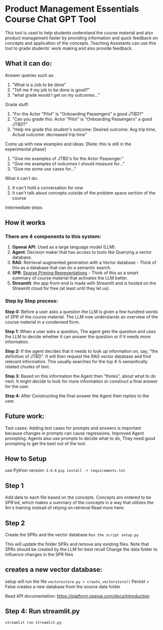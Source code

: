 # Product Management Essentials Course Chat GPT Tool
This tool is used to help students understand the course material and also product management faster by providing information and quick feedback on concepts and application of the concepts.
Teaching Assistants can use this tool to grade students' work making and also provide feedback.


## What it can do:
Answer queries such as:
1. "What is a Job to be done"
2. "Tell me if my job to be done is good?"
3. "what grade would I get on my outcomes..."

Grade stuff:
1. "For the Actor "Pilot" is "Onboarding Passengers" a good JTBD?"
2. "Can you grade this: Actor "Pilot" is "Onboarding Passengers" a good JTBD?"
3. "Help me grade this student's outcome: Desired outcome: Avg trip time, Actual outcome: decreased trip time"

Come up with new examples and ideas:
[Note: this is still in the experimental phase]
1. "Give me examples of JTBD's for the Actor Passenger."
2. "Give me examples of outcomes I should measure for..."
3. "Give me some use cases for..."

What it can't do:
1. It can't hold a conversation for now
2. It can't talk about concepts outside of the problem space section of the course

Intermediate steps 


## How it works

### There are 4 components to this system:
1. **Openai API**: Used as a large language model (LLM).
3. **Agent**: Decision maker that has access to tools like Querying a vector database.
4. **RAG**: Retrieval-augmented generation with a Vector database - Think of this as a database that can do a semantic search.
5. **SPR**: [Sparse Priming Representations]([url](https://github.com/daveshap/SparsePrimingRepresentations/pulse)) - Think of this as a smart summary of course material that activates the LLM better.
6. **Streamlit**: the app front-end is made with Streamlit and is hosted on the Streamlit cloud for free (at least until they let us).

### Step by Step process:
**Step 0:** Before a user asks a question the LLM is given a few hundred words of SPR of the course material. The LLM now understands an overview of the course material in a condensed form.

**Step 1:** When a user asks a question, The agent gets the question and uses the LLM to decide whether it can answer the question or if it needs more information. 

**Step 2:** If the agent decides that it needs to look up information on, say, "the definition of JTBD". It will then request the RAG vector database and find relevant information. This usually searches for the top 4-5 semantically related chunks of text.

**Step 3:** Based on this information the Agent then "thinks", about what to do next. It might decide to look for more information or construct a final answer for the user.

**Step 4:** After Constructing the final answer the Agent then replies to the user.

## Future work:
Test cases: Adding test cases for prompts and answers is important because changes in prompts can cause regressions.
Improved Agent prompting: Agents also use prompts to decide what to do, They need good prompting to get the best out of the tool.


## How to Setup
use Python version: `3.9.6`
`pip install -r requirements.txt`

## Step 1
Add data to each file based on the concepts.
Concepts are ordered to be SPR'ed, which makes a summary of the concepts in a way that utilizes the llm's training instead of relying on retrieval
Read more here: 

## Step 2
Create the SPRs and the vector database
`Run the script setup.py`

This will update the folder SPRs and remove any existing files.
Note that SPRs should be created by the LLM for best recall
Change the data folder to influence changes in the SPR files

## creates a new vector database:
setup will run the file `vectorestore.py > create_vectorstore()`
Persist = False creates a new database from the source data folder

Read API documentation:
https://platform.openai.com/docs/introduction

## Step 4: Run streamlit.py
`streamlit run streamlit.py`

